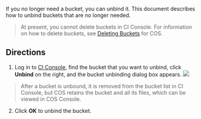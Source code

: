 If you no longer need a bucket, you can unbind it. This document describes how to unbind buckets that are no longer needed.

>At present, you cannot delete buckets in CI Console. For information on how to delete buckets, see [Deleting Buckets](https://intl.cloud.tencent.com/document/product/436/30361) for COS.

## Directions
1. Log in to [CI Console](https://console.cloud.tencent.com/ci), find the bucket that you want to unbind, click **Unbind** on the right, and the bucket unbinding dialog box appears.
![](https://main.qcloudimg.com/raw/117755aaa471cfb3565a04797c0eb02f.png)
>After a bucket is unbound, it is removed from the bucket list in CI Console, but COS retains the bucket and all its files, which can be viewed in COS Console.
2. Click **OK** to unbind the bucket.

